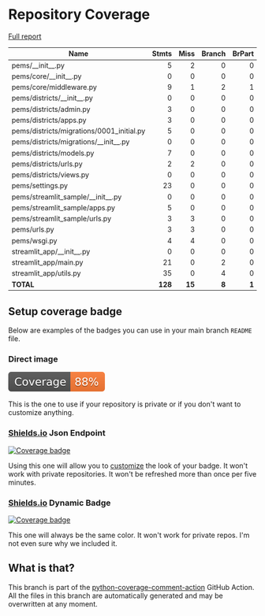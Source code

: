 # Repository Coverage

[Full report](https://htmlpreview.github.io/?https://github.com/compilerla/pems/blob/python-coverage-comment-action-data/htmlcov/index.html)

| Name                                       |    Stmts |     Miss |   Branch |   BrPart |   Cover |   Missing |
|------------------------------------------- | -------: | -------: | -------: | -------: | ------: | --------: |
| pems/\_\_init\_\_.py                       |        5 |        2 |        0 |        0 |     60% |       5-7 |
| pems/core/\_\_init\_\_.py                  |        0 |        0 |        0 |        0 |    100% |           |
| pems/core/middleware.py                    |        9 |        1 |        2 |        1 |     82% |        19 |
| pems/districts/\_\_init\_\_.py             |        0 |        0 |        0 |        0 |    100% |           |
| pems/districts/admin.py                    |        3 |        0 |        0 |        0 |    100% |           |
| pems/districts/apps.py                     |        3 |        0 |        0 |        0 |    100% |           |
| pems/districts/migrations/0001\_initial.py |        5 |        0 |        0 |        0 |    100% |           |
| pems/districts/migrations/\_\_init\_\_.py  |        0 |        0 |        0 |        0 |    100% |           |
| pems/districts/models.py                   |        7 |        0 |        0 |        0 |    100% |           |
| pems/districts/urls.py                     |        2 |        2 |        0 |        0 |      0% |       5-6 |
| pems/districts/views.py                    |        0 |        0 |        0 |        0 |    100% |           |
| pems/settings.py                           |       23 |        0 |        0 |        0 |    100% |           |
| pems/streamlit\_sample/\_\_init\_\_.py     |        0 |        0 |        0 |        0 |    100% |           |
| pems/streamlit\_sample/apps.py             |        5 |        0 |        0 |        0 |    100% |           |
| pems/streamlit\_sample/urls.py             |        3 |        3 |        0 |        0 |      0% |       1-4 |
| pems/urls.py                               |        3 |        3 |        0 |        0 |      0% |     18-21 |
| pems/wsgi.py                               |        4 |        4 |        0 |        0 |      0% |     10-16 |
| streamlit\_app/\_\_init\_\_.py             |        0 |        0 |        0 |        0 |    100% |           |
| streamlit\_app/main.py                     |       21 |        0 |        2 |        0 |    100% |           |
| streamlit\_app/utils.py                    |       35 |        0 |        4 |        0 |    100% |           |
|                                  **TOTAL** |  **128** |   **15** |    **8** |    **1** | **88%** |           |


## Setup coverage badge

Below are examples of the badges you can use in your main branch `README` file.

### Direct image

[![Coverage badge](https://raw.githubusercontent.com/compilerla/pems/python-coverage-comment-action-data/badge.svg)](https://htmlpreview.github.io/?https://github.com/compilerla/pems/blob/python-coverage-comment-action-data/htmlcov/index.html)

This is the one to use if your repository is private or if you don't want to customize anything.

### [Shields.io](https://shields.io) Json Endpoint

[![Coverage badge](https://img.shields.io/endpoint?url=https://raw.githubusercontent.com/compilerla/pems/python-coverage-comment-action-data/endpoint.json)](https://htmlpreview.github.io/?https://github.com/compilerla/pems/blob/python-coverage-comment-action-data/htmlcov/index.html)

Using this one will allow you to [customize](https://shields.io/endpoint) the look of your badge.
It won't work with private repositories. It won't be refreshed more than once per five minutes.

### [Shields.io](https://shields.io) Dynamic Badge

[![Coverage badge](https://img.shields.io/badge/dynamic/json?color=brightgreen&label=coverage&query=%24.message&url=https%3A%2F%2Fraw.githubusercontent.com%2Fcompilerla%2Fpems%2Fpython-coverage-comment-action-data%2Fendpoint.json)](https://htmlpreview.github.io/?https://github.com/compilerla/pems/blob/python-coverage-comment-action-data/htmlcov/index.html)

This one will always be the same color. It won't work for private repos. I'm not even sure why we included it.

## What is that?

This branch is part of the
[python-coverage-comment-action](https://github.com/marketplace/actions/python-coverage-comment)
GitHub Action. All the files in this branch are automatically generated and may be
overwritten at any moment.